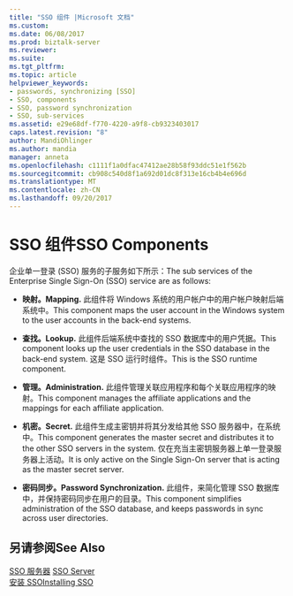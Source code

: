 ```yaml
---
title: "SSO 组件 |Microsoft 文档"
ms.custom: 
ms.date: 06/08/2017
ms.prod: biztalk-server
ms.reviewer: 
ms.suite: 
ms.tgt_pltfrm: 
ms.topic: article
helpviewer_keywords:
- passwords, synchronizing [SSO]
- SSO, components
- SSO, password synchronization
- SSO, sub-services
ms.assetid: e29e68df-f770-4220-a9f8-cb9323403017
caps.latest.revision: "8"
author: MandiOhlinger
ms.author: mandia
manager: anneta
ms.openlocfilehash: c1111f1a0dfac47412ae28b58f93ddc51e1f562b
ms.sourcegitcommit: cb908c540d8f1a692d01dc8f313e16cb4b4e696d
ms.translationtype: MT
ms.contentlocale: zh-CN
ms.lasthandoff: 09/20/2017
---
```

# <a name="sso-components"></a><span data-ttu-id="ec190-102">SSO 组件</span><span class="sxs-lookup"><span data-stu-id="ec190-102">SSO Components</span></span>
<span data-ttu-id="ec190-103">企业单一登录 (SSO) 服务的子服务如下所示：</span><span class="sxs-lookup"><span data-stu-id="ec190-103">The sub services of the Enterprise Single Sign-On (SSO) service are as follows:</span></span>  
  
-   <span data-ttu-id="ec190-104">**映射。**</span><span class="sxs-lookup"><span data-stu-id="ec190-104">**Mapping.**</span></span> <span data-ttu-id="ec190-105">此组件将 Windows 系统的用户帐户中的用户帐户映射后端系统中。</span><span class="sxs-lookup"><span data-stu-id="ec190-105">This component maps the user account in the Windows system to the user accounts in the back-end systems.</span></span>  
  
-   <span data-ttu-id="ec190-106">**查找。**</span><span class="sxs-lookup"><span data-stu-id="ec190-106">**Lookup.**</span></span> <span data-ttu-id="ec190-107">此组件后端系统中查找的 SSO 数据库中的用户凭据。</span><span class="sxs-lookup"><span data-stu-id="ec190-107">This component looks up the user credentials in the SSO database in the back-end system.</span></span> <span data-ttu-id="ec190-108">这是 SSO 运行时组件。</span><span class="sxs-lookup"><span data-stu-id="ec190-108">This is the SSO runtime component.</span></span>  
  
-   <span data-ttu-id="ec190-109">**管理。**</span><span class="sxs-lookup"><span data-stu-id="ec190-109">**Administration.**</span></span> <span data-ttu-id="ec190-110">此组件管理关联应用程序和每个关联应用程序的映射。</span><span class="sxs-lookup"><span data-stu-id="ec190-110">This component manages the affiliate applications and the mappings for each affiliate application.</span></span>  
  
-   <span data-ttu-id="ec190-111">**机密。**</span><span class="sxs-lookup"><span data-stu-id="ec190-111">**Secret.**</span></span> <span data-ttu-id="ec190-112">此组件生成主密钥并将其分发给其他 SSO 服务器中，在系统中。</span><span class="sxs-lookup"><span data-stu-id="ec190-112">This component generates the master secret and distributes it to the other SSO servers in the system.</span></span> <span data-ttu-id="ec190-113">仅在充当主密钥服务器上单一登录服务器上活动。</span><span class="sxs-lookup"><span data-stu-id="ec190-113">It is only active on the Single Sign-On server that is acting as the master secret server.</span></span>  
  
-   <span data-ttu-id="ec190-114">**密码同步。**</span><span class="sxs-lookup"><span data-stu-id="ec190-114">**Password Synchronization.**</span></span> <span data-ttu-id="ec190-115">此组件，来简化管理 SSO 数据库中，并保持密码同步在用户的目录。</span><span class="sxs-lookup"><span data-stu-id="ec190-115">This component simplifies administration of the SSO database, and keeps passwords in sync across user directories.</span></span>  
  
## <a name="see-also"></a><span data-ttu-id="ec190-116">另请参阅</span><span class="sxs-lookup"><span data-stu-id="ec190-116">See Also</span></span>  
 <span data-ttu-id="ec190-117">[SSO 服务器](../core/sso-server.md) </span><span class="sxs-lookup"><span data-stu-id="ec190-117">[SSO Server](../core/sso-server.md) </span></span>  
 [<span data-ttu-id="ec190-118">安装 SSO</span><span class="sxs-lookup"><span data-stu-id="ec190-118">Installing SSO</span></span>](../core/installing-sso.md)
